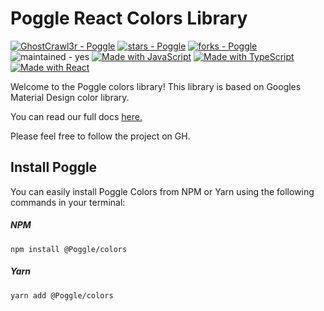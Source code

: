 # Poggle React Colors Library
[![GhostCrawl3r - Poggle](https://img.shields.io/static/v1?label=GhostCrawl3r&message=Poggle&color=blue&logo=github)](https://github.com/GhostCrawl3r/Poggle)
[![stars - Poggle](https://img.shields.io/github/stars/GhostCrawl3r/Poggle?style=social)](https://github.com/GhostCrawl3r/Poggle)
[![forks - Poggle](https://img.shields.io/github/forks/GhostCrawl3r/Poggle?style=social)](https://github.com/GhostCrawl3r/Poggle)
![maintained - yes](https://img.shields.io/badge/maintained-yes-blue)
[![Made with JavaScript](https://img.shields.io/badge/Made_with-JavaScript-blue?logo=javascript&logoColor=white)](https://www.javascript.com/)
[![Made with TypeScript](https://img.shields.io/badge/TypeScript-4-blue?logo=typescript&logoColor=white)](https://typescriptlang.org)
[![Made with React](https://img.shields.io/badge/React-17-blue?logo=react&logoColor=white)](https://www.npmjs.com/package/react)

Welcome to the Poggle colors library! This library is based on Googles Material Design color library.

You can read our full docs [here.](http://poggle.io)

Please feel free to follow the project on GH.


## Install Poggle
You can easily install Poggle Colors from NPM or Yarn using the following commands in your terminal:

##### NPM

```
npm install @Poggle/colors
```
##### Yarn

```
yarn add @Poggle/colors
```
